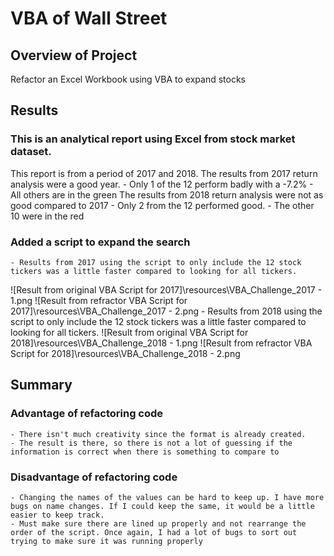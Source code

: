 # VBA of Wall Street

## Overview of Project

Refactor an Excel Workbook using VBA to expand stocks

## Results

### This is an analytical report using Excel from stock market dataset.

This report is from a period of 2017 and 2018.
The results from 2017 return analysis were a good year.
	- Only 1 of the 12 perform badly with a -7.2%
	- All others are in the green
The results from 2018 return analysis were not as good compared to 2017
	- Only 2 from the 12 performed good.
	- The other 10 were in the red
### Added a script to expand the search
	- Results from 2017 using the script to only include the 12 stock tickers was a little faster compared to looking for all tickers.
 ![Result from original VBA Script for 2017]\resources\VBA_Challenge_2017 - 1.png
 ![Result from refractor VBA Script for 2017]\resources\VBA_Challenge_2017 - 2.png
	- Results from 2018 using the script to only include the 12 stock tickers was a little faster compared to looking for all tickers.
 ![Result from original VBA Script for 2018]\resources\VBA_Challenge_2018 - 1.png
 ![Result from refractor VBA Script for 2018]\resources\VBA_Challenge_2018 - 2.png

## Summary
### Advantage of refactoring code
	- There isn't much creativity since the format is already created.
	- The result is there, so there is not a lot of guessing if the information is correct when there is something to compare to
### Disadvantage of refactoring code
	- Changing the names of the values can be hard to keep up. I have more bugs on name changes. If I could keep the same, it would be a little easier to keep track.
	- Must make sure there are lined up properly and not rearrange the order of the script. Once again, I had a lot of bugs to sort out trying to make sure it was running properly
